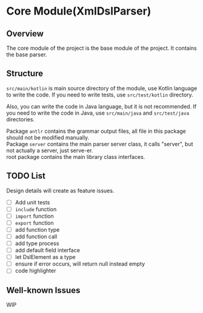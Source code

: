 # Core Module(XmlDslParser)

## Overview

The core module of the project is the base module of the project.
It contains the base parser.

## Structure

`src/main/kotlin` is main source directory of the module, use Kotlin language to write the code.
If you need to write tests, use `src/test/kotlin` directory.

Also, you can write the code in Java language, but it is not recommended.
If you need to write the code in Java, use `src/main/java` and `src/test/java` directories.

Package `antlr` contains the grammar output files, all file in this package should not be modified manually.\
Package `server` contains the main parser server class, it calls "server", but not actually a server, just serve-er.\
root package contains the main library class interfaces.

## TODO List

Design details will create as feature issues.

- [ ] Add unit tests
- [ ] `include` function
- [ ] `import` function
- [ ] `export` function
- [ ] add function type
- [ ] add function call
- [ ] add type process
- [ ] add default field interface
- [ ] let DslElement as a type
- [ ] ensure if error occurs, will return null instead empty
- [ ] code highlighter

## Well-known Issues

WIP
